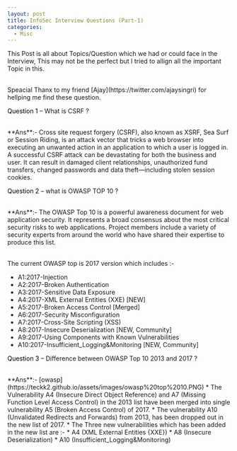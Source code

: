 ```yaml
---
layout: post
title: InfoSec Interview Questions (Part-1)
categories:
  - Misc
---
```


<p>This Post is all about Topics/Question which we had or could face in the Interview, This may not be the perfect but I tried to allign all the important Topic in this.</p>
<br>Speacial Thanx to my friend [Ajay](https://twitter.com/ajaysingri) for hellping me find these question.

<p Class="message">
  <font color="Black">Question 1</font> – What is CSRF ?
</p>
<br>**Ans**:- Cross site request forgery (CSRF), also known as XSRF, Sea Surf or Session Riding, is an attack vector that tricks a web browser into executing an unwanted action in an application to which a user is logged in.
<br>A successful CSRF attack can be devastating for both the business and user. It can result in damaged client relationships, unauthorized fund transfers, changed passwords and data theft—including stolen session cookies.

<p Class="message">
  <font color="Black">Question 2</font> – what is OWASP TOP 10 ?
</p>
<br>**Ans**:- The OWASP Top 10 is a powerful awareness document for web application security. It represents a broad consensus about the most critical security risks to web applications. Project members include a variety of security experts from around the world who have shared their expertise to produce this list.

<br>The current OWASP top is 2017 version which includes :-
  *	A1:2017-Injection
  *	A2:2017-Broken Authentication
  *	A3:2017-Sensitive Data Exposure
  *	A4:2017-XML External Entities (XXE) [NEW]
  *	A5:2017-Broken Access Control [Merged]
  *	A6:2017-Security Misconfiguration
  *	A7:2017-Cross-Site Scripting (XSS)
  *	A8:2017-Insecure Deserialization [NEW, Community]
  *	A9:2017-Using Components with Known Vulnerabilities
  *	A10:2017-Insufficient_Logging&Monitoring [NEW, Community]
  
<p Class="message">
  <font color="Black">Question 3</font> – Difference between OWASP Top 10 2013 and 2017 ?
</p>
<br>**Ans**:- [owasp](https://teckk2.github.io/assets/images/owasp%20top%2010.PNG)
  * The Vulnerability A4 (Insecure Direct Object Reference) and A7 (Missing Function Level Access Control) in the 2013 list have been merged into single vulnerability A5 (Broken Access Control) of 2017. 
  * The vulnerability A10 (Unvalidated Redirects and Forwards) from 2013, has been dropped out in the new list of 2017.
  * The Three new vulnerabilities which has been added in the new list are :- 
    * A4 (XML External Entities {XXE})
    * A8 (Insecure Deserialization)
    * A10 (Insufficient_Logging&Monitoring) 
